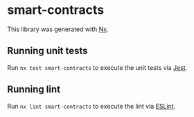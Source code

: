 # smart-contracts

This library was generated with [Nx](https://nx.dev).

## Running unit tests

Run `nx test smart-contracts` to execute the unit tests via [Jest](https://jestjs.io).

## Running lint

Run `nx lint smart-contracts` to execute the lint via [ESLint](https://eslint.org/).

